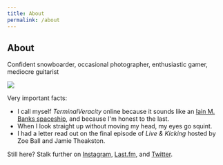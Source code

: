 ```yaml
---
title: About
permalink: /about
---
```


<section class="grid" id="about">

<h1>About</h1>

<p class="description">Confident snowboarder, occasional photographer, enthusiastic gamer, mediocre guitarist</p>

<img src="/assets/about/neil.jpg" class="full-width">

<p>Very important facts:</p>

<ul>
	<li>I call myself <em>TerminalVeracity</em> online because it sounds like an <a href="https://theculture.fandom.com/wiki/List_of_spacecraft#Novels">Iain M. Banks spaceship</a>, and because I'm honest to the last.</li>
	<li>When I look straight up without moving my head, my eyes go squint.</li>
	<li>I had a letter read out on the final episode of <em>Live & Kicking</em> hosted by Zoe Ball and Jamie Theakston.</li>
</ul>

<p>Still here? Stalk further on <a href="https://www.instagram.com/terminalveracity/">Instagram</a>, <a href="https://www.last.fm/user/deepthought">Last.fm</a>, and <a href="https://twitter.com/neildawson">Twitter</a>.</p>

</section>